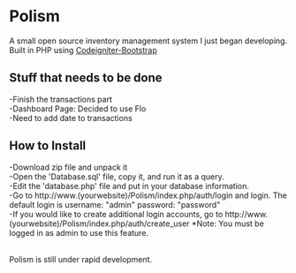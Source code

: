 Polism
======
A small open source inventory management system I just began developing. Built in PHP using <a href="https://github.com/sjlu/CodeIgniter-Bootstrap">Codeigniter-Bootstrap</a><br>
<h2> Stuff that needs to be done</h2>
-Finish the transactions part<br>
-Dashboard Page: Decided to use Flo<br>
-Need to add date to transactions

<h2>How to Install</h2>
-Download zip file and unpack it<br>
-Open the 'Database.sql' file, copy it, and run it as a query.<br>
-Edit the 'database.php' file and put in your database information.<br>
-Go to http://www.(yourwebsite)/Polism/index.php/auth/login and login. The default login is username: "admin" password: "password"<br>
-If you would like to create additional login accounts, go to http://www.(yourwebsite)/Polism/index.php/auth/create_user *Note: You must be logged in as admin to use this feature.<br>
<br>

Polism is still under rapid development.
